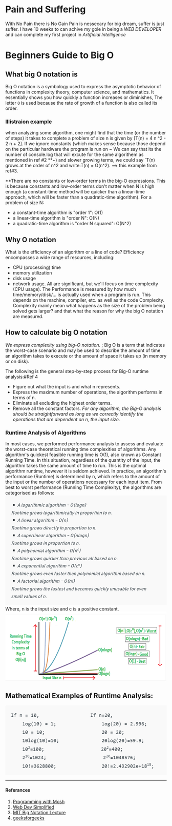 # Pain and Suffering
With No Pain there is No Gain
Pain is nessecary for big dream, suffer is just suffer.
I have 10 weeks to can achive my gole in being a *WEB DEVELOPER* and can complete my first project in *Artificial Intelligence*

# Beginners Guide to Big O

## What big O notation is

Big O notation is a symbology used to express the asymptotic behavior of functions in complexity theory, computer science, and mathematics. It essentially shows you how quickly a function increases or diminishes, The letter `O` is used because the rate of growth of a
function is also called its order.
### Illistraion example 
when analyzing some algorithm, one might find that the time (or the
number of steps) it takes to complete a problem of size n is given by [T(n) = 4 n ^2 - 2 n + 2].
If we ignore constants (which makes sense because those depend on the particular
hardware the program is run on ~ We can say that its the number of console.log that will excute for the same algorithem as mentioned in ref #2 **~) and slower growing terms, we could say `T(n) grows at the order of n^2  and write:T(n) = O(n^2). ==> this example from ref#3.

**There are no constants or low-order terms in the big-O expressions. This is because constants and low-order terms don't matter when N is high enough (a constant-time method will be quicker than a linear-time approach, which will be faster than a quadratic-time algorithm).
For a problem of size N:
- a constant-time algorithm is "order 1": O(1)
- a linear-time algorithm is "order N": O(N)
- a quadratic-time algorithm is "order N squared": O(N^2)

## Why O notation 

What is the efficiency of an algorithm or a line of code? Efficiency encompasses a wide range of resources, including: 
-  CPU (processing) time 
-  memory utilization
-  disk usage 
- network usage.
All are significant, but we'll focus on time complexity (CPU usage).
The Performance is measured by how much time/memory/disk/... is actually used when a program is run. This depends on the machine, compiler, etc. as well as the code Complexity.
Complexity mainly mean what happens as the size of the problem being solved gets larger? and that what the reason for why the big O notation are measured.


## How to calculate big O notation
*We express complexity using big-O notation.* ; Big O is a term that indicates the worst-case scenario and may be used to describe the amount of time an algorithm takes to execute or the amount of space it takes up (in memory or on disk).

The following is the general step-by-step process for Big-O runtime analysis:#Ref 4
- Figure out what the input is and what n represents.
- Express the maximum number of operations, the algorithm performs in terms of n.
- Eliminate all excluding the highest order terms.
- Remove all the constant factors. 
*For any algorithm, the Big-O analysis should be straightforward as long as we correctly identify the operations that are dependent on n, the input size.*
### Runtime Analysis of Algorithms 
In most cases, we performed performance analysis to assess and evaluate the worst-case theoretical running time complexities of algorithms.
Any algorithm's quickest feasible running time is O(1), also known as Constant Running Time. In this situation, regardless of the quantity of the input, the algorithm takes the same amount of time to run. This is the optimal algorithm runtime, however it is seldom achieved.
In practice, an algorithm's performance (Runtime) is determined by n, which refers to the amount of the input or the number of operations necessary for each input item.
From best to worst performance (Running Time Complexity), the algorithms are categorised as follows:
![](./readindC01/Capture.PNG)
Where, n is the input size and c is a positive constant. 
![](./readindC01/Capture2.PNG)

## Mathematical Examples of Runtime Analysis: 
![](./readindC01/Capture0.PNG)



___
#### Referances
1. [Programming with Mosh](https://www.youtube.com/watch?v=BBpAmxU_NQo)
2. [Web Dev Simplified](https://www.youtube.com/watch?v=itn09C2ZB9Y&t=72s)
3. [MIT Big Notation Lecture](http://web.mit.edu/16.070/www/lecture/big_o.pdf)
4. [geeksforgeeks](https://www.geeksforgeeks.org/analysis-algorithms-big-o-analysis/)